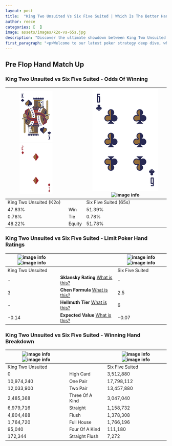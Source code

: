 ```yaml
---
layout: post
title:  "King Two Unsuited Vs Six Five Suited | Which Is The Better Hand In Poker? A Complete Guide"
author: reece
categories: [  ]
image: assets/images/k2o-vs-65s.jpg
description: "Discover the ultimate showdown between King Two Unsuited and Six Five Suited in poker! Uncover the odds, strategies, and scenarios where one hand triumphs over the other. Get ready to up your poker game with this thrilling analysis."
first_paragraph: "<p>Welcome to our latest poker strategy deep dive, where we're pitting two distinct hands against each other in a high-stakes showdown: King Two Unsuited vs Six Five Suited.</p><p>In the dynamic world of poker, every decision counts, and knowing which hand holds the upper hand is key to your success at the table.</p><p>In this article, we'll dissect these two hands, explore the scenarios where one dominates the other, and equip you with the knowledge to make strategic choices that can tip the odds in your favor.</p><p>Get ready to unravel the intriguing dynamics of these poker hands and elevate your game to new heights.</p>"
---
```




[comment]: # (sp0)

## Pre Flop Hand Match Up

<div class="table hand-ratings" markdown="1"> 



### King Two Unsuited vs Six Five Suited - Odds Of Winning


    
| ![image info](assets/images/hand1/k.png) ![image info](assets/images/hand1/2o.png) |  | ![image info](assets/images/hand2/6.png) ![image info](assets/images/hand2/5s.png) |
| -------- | -------- | -------- |
| King Two Unsuited (K2o) |  | Six Five Suited (65s) |
| 47.83% | Win | 51.39% |
| 0.78% | Tie | 0.78% |
| 48.22% | Equity | 51.78% |




[comment]: # (sp1)



### King Two Unsuited vs Six Five Suited - Limit Poker Hand Ratings


    
| ![image info](https://www.riverpairs.com/assets/images/hand1/k.png) ![image info](https://www.riverpairs.com/assets/images/hand1/2o.png) |  | ![image info](https://www.riverpairs.com/assets/images/hand2/6.png) ![image info](https://www.riverpairs.com/assets/images/hand2/5s.png) |
| -------- | -------- | -------- |
| King Two Unsuited |  | Six Five Suited |
| - | **Sklansky Rating** [What is this?](/sklansky-rating-explained) | - |
| 3 | **Chen Formula** [What is this?](/chen-formula-explained) | 2.5 |
| - | **Hellmuth Tier** [What is this?](/Hellmuth-tier-explained) | 6 |
| -0.14 | **Expected Value** [What is this?](/expected-value-explained) | -0.07 |




[comment]: # (sp2)



### King Two Unsuited vs Six Five Suited - Winning Hand Breakdown


    
| ![image info](https://www.riverpairs.com/assets/images/hand1/k.png) ![image info](https://www.riverpairs.com/assets/images/hand1/2o.png) |  | ![image info](https://www.riverpairs.com/assets/images/hand2/6.png) ![image info](https://www.riverpairs.com/assets/images/hand2/5s.png) |
| -------- | -------- | -------- |
| King Two Unsuited |  | Six Five Suited |
| 0 | High Card | 3,512,880 |
| 10,974,240 | One Pair | 17,798,112 |
| 12,033,900 | Two Pair | 13,457,880 |
| 2,485,368 | Three Of A Kind | 3,047,040 |
| 6,979,716 | Straight | 1,158,732 |
| 4,804,488 | Flush | 1,378,308 |
| 1,764,720 | Full House | 1,766,196 |
| 95,040 | Four Of A Kind | 111,180 |
| 172,344 | Straight Flush | 7,272 |




[comment]: # (sp3)



</div>

[comment]: # (sp4)



[comment]: # (sp5)


